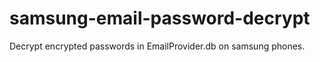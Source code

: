 # samsung-email-password-decrypt
Decrypt encrypted passwords in EmailProvider.db on samsung phones.
